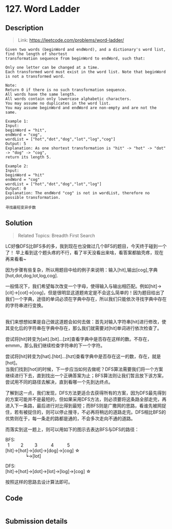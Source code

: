 # 127. Word Ladder

## Description
> Link: https://leetcode.com/problems/word-ladder/

```
Given two words (beginWord and endWord), and a dictionary's word list, find the length of shortest 
transformation sequence from beginWord to endWord, such that:

Only one letter can be changed at a time.
Each transformed word must exist in the word list. Note that beginWord is not a transformed word.

Note:
Return 0 if there is no such transformation sequence.
All words have the same length.
All words contain only lowercase alphabetic characters.
You may assume no duplicates in the word list.
You may assume beginWord and endWord are non-empty and are not the same.

Example 1:
Input:
beginWord = "hit",
endWord = "cog",
wordList = ["hot","dot","dog","lot","log","cog"]
Output: 5
Explanation: As one shortest transformation is "hit" -> "hot" -> "dot" -> "dog" -> "cog",
return its length 5.

Example 2:
Input:
beginWord = "hit"
endWord = "cog"
wordList = ["hot","dot","dog","lot","log"]
Output: 0
Explanation: The endWord "cog" is not in wordList, therefore no possible transformation.

寻找最短变异步数

```


## Solution

> Related Topics: Breadth First Search

LC好像DFS比BFS多的多，我到现在也没做过几个BFS的题目，今天终于碰到一个了！
早上看到这个题头疼的不行，看了半天没看出来啥，看答案都脑壳疼，现在再来看看~



因为步骤有些复杂，所以用题目中给的例子来说明：输入[hit],输出[cog],字典[hot,dot,dog,lot,log,cog].<br>

一般情况下，我们希望每次改变一个字母，使得输入与输出相匹配。例如[hit]->[cit]->[cot]->[cog]，但是很明显这道题肯定是不会这么简单的！因为题目给出了我们一个字典，途径的单词必须在字典中存在，所以我们只能依次寻找字典中存在的字符串进行变换。<br><br>

我们来想想如果是自己做这道题会如何去做：首先对输入字符串[hit]进行修改，使其变化后的字符串在字典中存在，那么我们就需要对[hit]单词进行依次检查了。<br>

尝试将[hit]转变为[ait].[bit]...[zit]查看字典中是否存在这样的数。不存在，emmm，那么我们继续检查字符串的下一个字符。<br>

尝试将[hit]转变为[hat].[hbt]...[hzt]查看字典中是否存在这一的数，存在，就是[hot]。<br>
当我们找到[hot]的时候，下一步应当如何去做呢？DFS算法需要我们将一个方案继续进行下去，直到找出一个正确答案为止；BFS算法则让我们暂且放下该方案，尝试用不同的路径去解决，直到看哪一个先到达终点。<br>

了解到这一点，我们发现，DFS方法更适合去获得所有的方案，因为DFS最先得到的方案可能并不是最短的，但如果采用DFS方法，则必须要将这条路全部走完，再进入下一条路，最后进行对比得到最短；而BFS则是广撒网的思路，看谁先被网捉住，若有被捉住的，则可以停止搜寻，不必再将稍远的道路走完。DFS相比BFS的优势则在于，每一条走的路都是通的，不会多次走向不通的道路。<br>

而落实到这一题上，则可以用如下的图示去表达BFS与DFS的路径：<br>
 
BFS: <br>
&ensp;1&ensp;&emsp;&emsp;2&emsp;&emsp;&ensp;3&emsp;&emsp;&ensp;&ensp;4&emsp;&emsp;&ensp;&ensp;5       
[hit]->[hot]->[dot]->[dog]->[cog] ☆    <br>
&emsp;&emsp;&emsp;&emsp;&ensp;┕->[lot] <br>


DFS: <br>
[hit]->[hot]->[dot]->[lot]->[log]->[cog] ☆ <br>

按照这样的思路去设计算法即可。


## Code

```java

```

## Submission details
